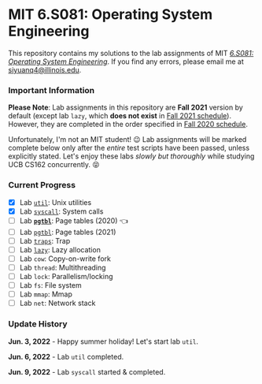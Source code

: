 # MIT 6.S081: Operating System Engineering

This repository contains my solutions to the lab assignments of MIT
[*6.S081: Operating System Engineering*](https://pdos.csail.mit.edu/6.828/2021/schedule.html). If you find any errors, please
email me at siyuanq4@illinois.edu.

### Important Information

**Please Note**: Lab assignments in this repository are **Fall 2021** version by default (except lab `lazy`, which **does not exist**
in [Fall 2021 schedule](https://pdos.csail.mit.edu/6.828/2021/schedule.html)). However, they are completed in the order specified
in [Fall 2020 schedule](https://pdos.csail.mit.edu/6.828/2020/schedule.html).

Unfortunately, I'm not an MIT student! :wink: Lab assignments will be marked complete below only after the *entire* test scripts have been
passed, unless explicitly stated. Let's enjoy these labs *slowly but thoroughly* while studying UCB CS162 concurrently. :stuck_out_tongue_closed_eyes:

### Current Progress

- [x] Lab [`util`](https://github.com/Brant-Skywalker/MIT-6.S081/tree/util): Unix utilities
- [x] Lab [`syscall`](https://github.com/Brant-Skywalker/MIT-6.S081/tree/syscall): System calls
- [ ] Lab [**`pgtbl`**](https://github.com/Brant-Skywalker/MIT-6.S081/tree/pgtbl-2020): Page tables (2020) :point_left:
- [ ] Lab [`pgtbl`](https://github.com/Brant-Skywalker/MIT-6.S081/tree/pgtbl-2021): Page tables (2021)
- [ ] Lab [`traps`](https://github.com/Brant-Skywalker/MIT-6.S081/tree/traps): Trap
- [ ] Lab [`lazy`](https://github.com/Brant-Skywalker/MIT-6.S081/tree/lazy): Lazy allocation
- [ ] Lab `cow`: Copy-on-write fork
- [ ] Lab `thread`: Multithreading
- [ ] Lab `lock`: Parallelism/locking
- [ ] Lab `fs`: File system
- [ ] Lab `mmap`: Mmap
- [ ] Lab `net`: Network stack

### Update History

**Jun. 3, 2022** - Happy summer holiday! Let's start lab `util`.

**Jun. 6, 2022** - Lab `util` completed.

**Jun. 9, 2022** - Lab `syscall` started & completed.
